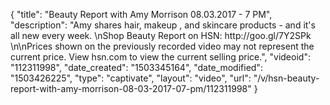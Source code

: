 {
    "title": "Beauty Report with Amy Morrison 08.03.2017 - 7 PM",
    "description": "Amy shares hair, makeup , and skincare products - and it's all new every week. \nShop Beauty Report on HSN: http:\/\/goo.gl\/7Y2SPk \n\nPrices shown on the previously recorded video may not represent the current price. View hsn.com to view the current selling price.",
    "videoid": "112311998",
    "date_created": "1503345164",
    "date_modified": "1503426225",
    "type": "captivate",
    "layout": "video",
    "url": "\/v\/hsn-beauty-report-with-amy-morrison-08-03-2017-07-pm\/112311998"
}